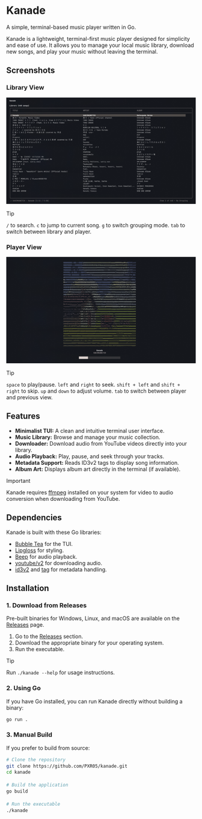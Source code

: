 # Kanade

A simple, terminal-based music player written in Go.

Kanade is a lightweight, terminal-first music player designed for simplicity and ease of use. It allows you to manage your local music library, download new songs, and play your music without leaving the terminal.

## Screenshots

### Library View

![Library](assets/library.png)

> [!TIP]  
> `/` to search.
> `c` to jump to current song.
> `g` to switch grouping mode.
> `tab` to switch between library and player.

### Player View

![Player](assets/player.png)

> [!TIP]  
> `space` to play/pause.
> `left` and `right` to seek.
> `shift + left` and `shift + right` to skip.
> `up` and `down` to adjust volume.
> `tab` to switch between player and previous view.

## Features

- **Minimalist TUI:** A clean and intuitive terminal user interface.
- **Music Library:** Browse and manage your music collection.
- **Downloader:** Download audio from YouTube videos directly into your library.
- **Audio Playback:** Play, pause, and seek through your tracks.
- **Metadata Support:** Reads ID3v2 tags to display song information.
- **Album Art:** Displays album art directly in the terminal (if available).

> [!IMPORTANT]
> Kanade requires [ffmpeg](https://ffmpeg.org) installed on your system for video to audio conversion when downloading from YouTube.

## Dependencies

Kanade is built with these Go libraries:

- [Bubble Tea](https://github.com/charmbracelet/bubbletea) for the TUI.
- [Lipgloss](https://github.com/charmbracelet/lipgloss) for styling.
- [Beep](https://github.com/gopxl/beep) for audio playback.
- [youtube/v2](https://github.com/kkdai/youtube) for downloading audio.
- [id3v2](https://github.com/bogem/id3v2) and [tag](https://github.com/dhowden/tag) for metadata handling.

## Installation

### 1. Download from Releases

Pre-built binaries for Windows, Linux, and macOS are available on the [Releases](https://github.com/PXR05/kanade/releases) page.

1. Go to the [Releases](https://github.com/PXR05/kanade/releases) section.
2. Download the appropriate binary for your operating system.
3. Run the executable.

> [!TIP]
> Run `./kanade --help` for usage instructions.

### 2. Using Go

If you have Go installed, you can run Kanade directly without building a binary:

```bash
go run .
```

### 3. Manual Build

If you prefer to build from source:

```bash
# Clone the repository
git clone https://github.com/PXR05/kanade.git
cd kanade

# Build the application
go build

# Run the executable
./kanade
```
